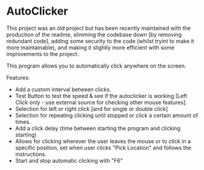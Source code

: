 # AutoClicker

This project was an old project but has been recently maintained with the production of the readme, slimming the codebase down [by removing redundant code], adding some security to the code (whilst tryint to make it more maintainable), and making it slightly more efficient with some improvements to the project. 

This program allows you to automatically click anywhere on the screen. 

Features:
- Add a custom interval between clicks.
- Test Button to test the speed & see if the autoclicker is working [Left Click only - use external source for checking other mouse features].
- Selection for left or right click [and for single or double click]
- Selection for repeating clicking until stopped or click a certain amount of times.
- Add a click delay (time between starting the program and clicking starting)
- Allows for clicking wherever the user leaves the mouse or to click in a specific position, set when user clicks "Pick Location" and follows the instructions.
- Start and stop automatic clicking with "F6"
